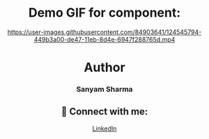 <div align="center">
 
# Demo GIF for component:



https://user-images.githubusercontent.com/84903641/124545794-449b3a00-de47-11eb-8d4e-6947f288765d.mp4



# Author

<h3>Sanyam Sharma</h3>
 
 ## 🚀 Connect with me:

 <a href = "https://www.linkedin.com/in/sanyam-sharma-4919b9205/">LinkedIn</a>

</div>
